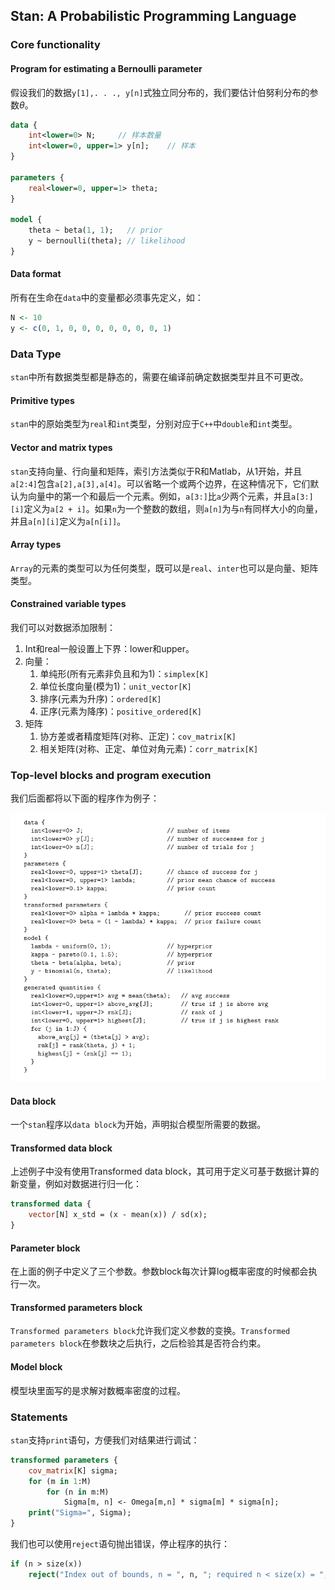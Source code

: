 ## Stan: A Probabilistic Programming Language

### Core functionality

#### Program for estimating a Bernoulli parameter

假设我们的数据`y[1],. . ., y[n]`式独立同分布的，我们要估计伯努利分布的参数$\theta$。

~~~stan
data {
	int<lower=0> N;     // 样本数量
	int<lower=0, upper=1> y[n];    // 样本
}

parameters {
	real<lower=0, upper=1> theta;
}

model {
	theta ~ beta(1, 1);   // prior
	y ~ bernoulli(theta); // likelihood
}
~~~

#### Data format

所有在生命在`data`中的变量都必须事先定义，如：

~~~R
N <- 10
y <- c(0, 1, 0, 0, 0, 0, 0, 0, 0, 1)
~~~

### Data Type

`stan`中所有数据类型都是静态的，需要在编译前确定数据类型并且不可更改。

#### Primitive types

`stan`中的原始类型为`real`和`int`类型，分别对应于`C++`中`double`和`int`类型。

#### Vector and matrix types

`stan`支持向量、行向量和矩阵，索引方法类似于R和Matlab，从$1$开始，并且`a[2:4]`包含`a[2],a[3],a[4]`。可以省略一个或两个边界，在这种情况下，它们默认为向量中的第一个和最后一个元素。例如，`a[3:]`比`a`少两个元素，并且`a[3:][i]`定义为`a[2 + i]`。如果`n`为一个整数的数组，则`a[n]`为与`n`有同样大小的向量，并且`a[n][i]`定义为`a[n[i]]`。

#### Array types

`Array`的元素的类型可以为任何类型，既可以是`real`、`inter`也可以是向量、矩阵类型。

#### Constrained variable types

我们可以对数据添加限制：

1. Int和real一般设置上下界：lower和upper。
2. 向量：
   1. 单纯形(所有元素非负且和为$1$)：`simplex[K]`
   2. 单位长度向量(模为$1$)：`unit_vector[K]`
   3. 排序(元素为升序)：`ordered[K]`
   4. 正序(元素为降序)：`positive_ordered[K]`
3. 矩阵
   1. 协方差或者精度矩阵(对称、正定)：`cov_matrix[K]`
   2. 相关矩阵(对称、正定、单位对角元素)：`corr_matrix[K]`

### Top-level blocks and program execution

我们后面都将以下面的程序作为例子：

![](1.jpg)

#### Data block

一个`stan`程序以`data block`为开始，声明拟合模型所需要的数据。

#### Transformed data block

上述例子中没有使用Transformed data block，其可用于定义可基于数据计算的新变量，例如对数据进行归一化：

~~~stan
transformed data {
	vector[N] x_std = (x - mean(x)) / sd(x);
}
~~~

#### Parameter block

在上面的例子中定义了三个参数。参数block每次计算log概率密度的时候都会执行一次。

#### Transformed parameters block

`Transformed parameters block`允许我们定义参数的变换。`Transformed parameters block`在参数块之后执行，之后检验其是否符合约束。

#### Model block

模型块里面写的是求解对数概率密度的过程。

### Statements

`stan`支持`print`语句，方便我们对结果进行调试：

~~~stan
transformed parameters {
	cov_matrix[K] sigma;
	for (m in 1:M)
		for (n in m:M)
			Sigma[m, n] <- Omega[m,n] * sigma[m] * sigma[n];
	print("Sigma=", Sigma);
}
~~~

我们也可以使用`reject`语句抛出错误，停止程序的执行：

~~~stan
if (n > size(x))
	reject("Index out of bounds, n = ", n, "; required n < size(x) = ", size(x));
~~~

